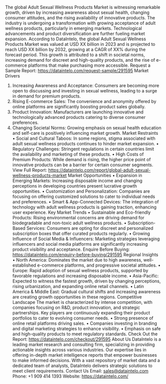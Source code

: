 The global Adult Sexual Wellness Products Market is witnessing remarkable growth, driven by increasing awareness about sexual health, changing consumer attitudes, and the rising availability of innovative products. The industry is undergoing a transformation with growing acceptance of adult wellness products, particularly in emerging markets. Technological advancements and product diversification are further fueling market expansion.
According to DataIntelo, the global Adult Sexual Wellness Products Market was valued at USD XX billion in 2023 and is projected to reach USD XX billion by 2032, growing at a CAGR of XX% during the forecast period. This growth is attributed to a shift in societal norms, increasing demand for discreet and high-quality products, and the rise of e-commerce platforms that make purchasing more accessible.
Request a Sample Report: https://dataintelo.com/request-sample/291595
Market Drivers
1.	Increasing Awareness and Acceptance: Consumers are becoming more open to discussing and investing in sexual wellness, leading to a surge in demand for premium products.
2.	Rising E-commerce Sales: The convenience and anonymity offered by online platforms are significantly boosting product sales globally.
3.	Product Innovation: Manufacturers are launching innovative and technologically advanced products catering to diverse consumer preferences.
4.	Changing Societal Norms: Growing emphasis on sexual health education and self-care is positively influencing market growth.
Market Restraints
•	Social and Cultural Taboos: In some regions, stigma associated with adult sexual wellness products continues to hinder market expansion.
•	Regulatory Challenges: Stringent regulations in certain countries limit the availability and marketing of these products.
•	High Costs of Premium Products: While demand is rising, the higher price point of innovative products can be a barrier for certain consumer segments.
View Full Report: https://dataintelo.com/report/global-adult-sexual-wellness-products-market
Market Opportunities
•	Expansion in Emerging Markets: Increasing disposable income and changing perceptions in developing countries present lucrative growth opportunities.
•	Customization and Personalization: Companies are focusing on offering customized solutions to cater to individual needs and preferences.
•	Smart & App-Connected Devices: The integration of technology with adult wellness products is gaining traction, enhancing user experience.
Key Market Trends
•	Sustainable and Eco-friendly Products: Rising environmental concerns are driving demand for biodegradable and non-toxic adult wellness products.
•	Subscription-Based Services: Consumers are opting for discreet and personalized subscription boxes that offer curated products regularly.
•	Growing Influence of Social Media & Influencers: Marketing strategies leveraging influencers and social media platforms are significantly increasing product visibility and acceptance.
Enquire Before Buying: https://dataintelo.com/enquiry-before-buying/291595
Regional Insights
•	North America: Dominates the market due to high awareness, well-established e-commerce platforms, and progressive societal attitudes.
•	Europe: Rapid adoption of sexual wellness products, supported by favorable regulations and increasing disposable income.
•	Asia-Pacific: Expected to witness the fastest growth, driven by changing perceptions, rising urbanization, and expanding online retail channels.
•	Latin America & Middle East: Gradual cultural shifts and increasing awareness are creating growth opportunities in these regions.
Competitive Landscape
The market is characterized by intense competition, with companies focusing on R&D, product innovation, and strategic partnerships. Key players are continuously expanding their product portfolios to cater to evolving consumer needs.
•	Strong presence of online retail platforms driving sales.
•	Companies investing in branding and digital marketing strategies to enhance visibility.
•	Emphasis on safe and high-quality products to meet regulatory standards.
Check Out the Report: https://dataintelo.com/checkout/291595
About Us
DataIntelo is a leading market research and consulting firm, specializing in providing actionable insights across various industries. Our expertise lies in offering in-depth market intelligence reports that empower businesses to make informed decisions. With a vast repository of market data and a dedicated team of analysts, DataIntelo delivers strategic solutions to meet client requirements.
Contact Us
Email: sales@dataintelo.com
Phone: +1 909 414 1393
Website: https://dataintelo.com/
